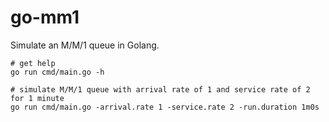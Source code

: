 # go-mm1

Simulate an M/M/1 queue in Golang.

```
# get help
go run cmd/main.go -h

# simulate M/M/1 queue with arrival rate of 1 and service rate of 2 for 1 minute
go run cmd/main.go -arrival.rate 1 -service.rate 2 -run.duration 1m0s
```
